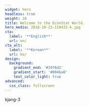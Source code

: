 ```yaml
---
widget: hero
headless: true
weight: 10
title: Welcome to the EconStat World.
hero_media: 2018-10-23-110432-k.jpg
cta:
  label: '**English**'
  url: en/
cta_alt:
  label: '**Korean**'
  url: ko/
design:
  background:
    gradient_end: '#1976d2'
    gradient_start: '#004ba0'
    text_color_light: true
advanced:
  css_class: fullscreen
---
```



kjang-3


